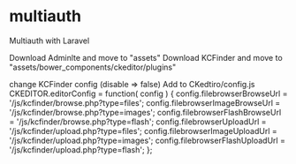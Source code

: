 # multiauth
Multiauth with Laravel

Download Adminlte and move to "assets"
Download KCFinder and move to "assets/bower_components/ckeditor/plugins"

change KCFinder config (disable => false)
Add to CKedtiro/config.js
CKEDITOR.editorConfig = function( config )
{
   config.filebrowserBrowseUrl = '/js/kcfinder/browse.php?type=files';
   config.filebrowserImageBrowseUrl = '/js/kcfinder/browse.php?type=images';
   config.filebrowserFlashBrowseUrl = '/js/kcfinder/browse.php?type=flash';
   config.filebrowserUploadUrl = '/js/kcfinder/upload.php?type=files';
   config.filebrowserImageUploadUrl = '/js/kcfinder/upload.php?type=images';
   config.filebrowserFlashUploadUrl = '/js/kcfinder/upload.php?type=flash';
};
